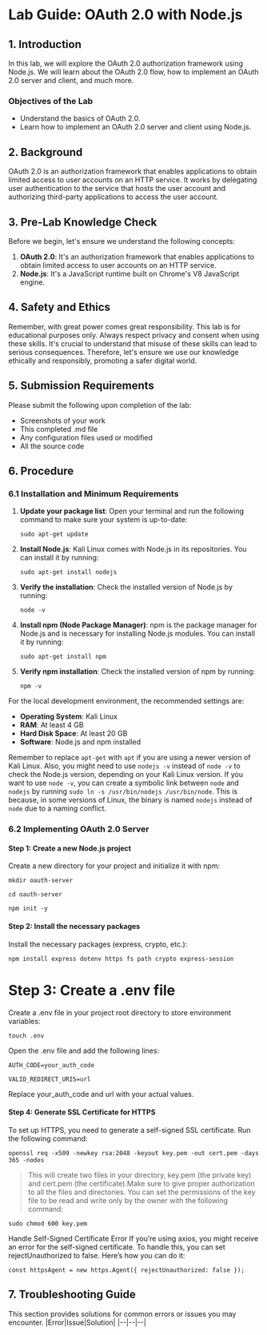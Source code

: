 # Lab Guide: OAuth 2.0 with Node.js

## 1. Introduction
In this lab, we will explore the OAuth 2.0 authorization framework using Node.js. We will learn about the OAuth 2.0 flow, how to implement an OAuth 2.0 server and client, and much more.

### Objectives of the Lab
- Understand the basics of OAuth 2.0.
- Learn how to implement an OAuth 2.0 server and client using Node.js.

## 2. Background
OAuth 2.0 is an authorization framework that enables applications to obtain limited access to user accounts on an HTTP service. It works by delegating user authentication to the service that hosts the user account and authorizing third-party applications to access the user account.

## 3. Pre-Lab Knowledge Check
Before we begin, let's ensure we understand the following concepts:
1. **OAuth 2.0**: It's an authorization framework that enables applications to obtain limited access to user accounts on an HTTP service.
2. **Node.js**: It's a JavaScript runtime built on Chrome's V8 JavaScript engine.

## 4. Safety and Ethics 
Remember, with great power comes great responsibility. This lab is for educational purposes only. Always respect privacy and consent when using these skills. It's crucial to understand that misuse of these skills can lead to serious consequences. Therefore, let's ensure we use our knowledge ethically and responsibly, promoting a safer digital world.

## 5. Submission Requirements
Please submit the following upon completion of the lab:
- Screenshots of your work
- This completed .md file
- Any configuration files used or modified
- All the source code

## 6. Procedure
### 6.1 Installation and Minimum Requirements
1. **Update your package list**: Open your terminal and run the following command to make sure your system is up-to-date:
    
    `sudo apt-get update`

2. **Install Node.js**: Kali Linux comes with Node.js in its repositories. You can install it by running:

    `sudo apt-get install nodejs`

3. **Verify the installation**: Check the installed version of Node.js by running:
  
    `node -v`
  
4. **Install npm (Node Package Manager)**: npm is the package manager for Node.js and is necessary for installing Node.js modules. You can install it by running:

    `sudo apt-get install npm`
    
5. **Verify npm installation**: Check the installed version of npm by running:
    
    `npm -v`

For the local development environment, the recommended settings are:
- **Operating System**: Kali Linux
- **RAM**: At least 4 GB
- **Hard Disk Space**: At least 20 GB
- **Software**: Node.js and npm installed

Remember to replace `apt-get` with `apt` if you are using a newer version of Kali Linux. Also, you might need to use `nodejs -v` instead of `node -v` to check the Node.js version, depending on your Kali Linux version. If you want to use `node -v`, you can create a symbolic link between `node` and `nodejs` by running `sudo ln -s /usr/bin/nodejs /usr/bin/node`. This is because, in some versions of Linux, the binary is named `nodejs` instead of `node` due to a naming conflict.


### 6.2 Implementing OAuth 2.0 Server

#### Step 1: Create a new Node.js project
Create a new directory for your project and initialize it with npm:

`mkdir oauth-server`

`cd oauth-server`

`npm init -y`

#### Step 2: Install the necessary packages
Install the necessary packages (express, crypto, etc.):

`npm install express dotenv https fs path crypto express-session`

# Step 3: Create a .env file
Create a .env file in your project root directory to store environment variables:

`touch .env`

Open the .env file and add the following lines:

`AUTH_CODE=your_auth_code`

`VALID_REDIRECT_URIS=url`

Replace your_auth_code and url with your actual values.

#### Step 4: Generate SSL Certificate for HTTPS
To set up HTTPS, you need to generate a self-signed SSL certificate. Run the following command:

`openssl req -x509 -newkey rsa:2048 -keyout key.pem -out cert.pem -days 365 -nodes`

>This will create two files in your directory, key.pem (the private key) and cert.pem (the certificate).Make sure to give proper authorization to all the files and directories. You can set the permissions of the key file to be read and write only by the owner with the following command:

`sudo chmod 600 key.pem`

Handle Self-Signed Certificate Error
If you’re using axios, you might receive an error for the self-signed certificate. To handle this, you can set rejectUnauthorized to false. Here’s how you can do it:

`const httpsAgent = new https.Agent({
    rejectUnauthorized: false
});`


## 7. Troubleshooting Guide
This section provides solutions for common errors or issues you may encounter.
|Error|Issue|Solution|
|--|--|--|
